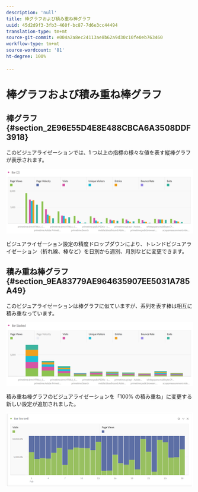 ```yaml
---
description: 'null'
title: 棒グラフおよび積み重ね棒グラフ
uuid: 45d2d9f3-3fb3-460f-bc87-7d6e3cc44494
translation-type: tm+mt
source-git-commit: e004a2a8ec24113ae8b62a9d30c10fe0eb763460
workflow-type: tm+mt
source-wordcount: '81'
ht-degree: 100%

---
```



# 棒グラフおよび積み重ね棒グラフ

## 棒グラフ {#section_2E96E55D4E8E488CBCA6A3508DDF3918}

このビジュアライゼーションでは、1 つ以上の指標の様々な値を表す縦棒グラフが表示されます。

![](assets/bar.png)

ビジュアライゼーション設定の精度ドロップダウンにより、トレンドビジュアライゼーション（折れ線、棒など）を日別から週別、月別などに変更できます。

## 積み重ね棒グラフ {#section_9EA83779AE964635907EE5031A785A49}

このビジュアライゼーションは棒グラフに似ていますが、系列を表す棒は相互に積み重なっています。

![](assets/bar-stacked.png)

積み重ね棒グラフのビジュアライゼーションを「100% の積み重ね」に変更する新しい設定が追加されました。

![](assets/stacked_100_percent.png)

